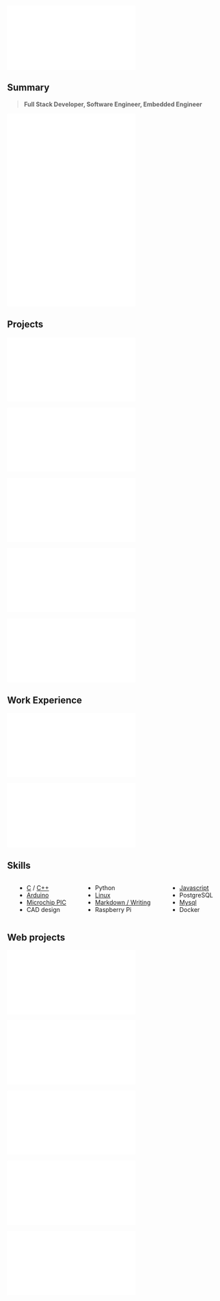 ![](/header.md)

## Summary

> **Full Stack Developer, Software Engineer, Embedded Engineer**

![](/summaries/electronic.md)
![](/summaries/linux.md)
![](/summaries/web.md)

## Projects

![](/projects/arduinooven.md)

![](/projects/helical%20milling.md)

![](/projects/CNC%20router.md)

![](/projects/chess%20clock.short.md)

![](/education.md)

## Work Experience

![](/experience/escobedo%20medina.md)

![](/experience/taionca.md)

## Skills

<div class="columnList" style="display: flex; justify-content: space-around">
<div style="display: flex; flex-direction: column">

- [C](https://github.com/madacol/helical-milling/blob/master/main%20-%20Fresado%20helicoidal.c) / [C++](https://github.com/madacol/ArduinoOven/blob/master/ArduinoOven.ino)
- [Arduino](https://github.com/madacol/ArduinoOven)
- [Microchip PIC](https://github.com/madacol/helical-milling)
- CAD design

</div>
<div style="display: flex; flex-direction: column">

- Python
- [Linux](https://stackoverflow.com/search?q=user:3163120+[linux])
- [Markdown / Writing](https://madacol.com/blog)
- Raspberry Pi

</div>
<div style="display: flex; flex-direction: column">

- [Javascript](https://stackoverflow.com/search?q=user:3163120+[javascript])
- PostgreSQL
- [Mysql](https://stackoverflow.com/search?q=user:3163120+[mysql])
- Docker

</div>
</div>

## Web projects

![](/projects/webpipe.short.md)

![](/projects/taionca%20web.short.md)

![](/bolivar%20paralelo.short.md)

![](/languages.md)

![](/other_profiles.md)
